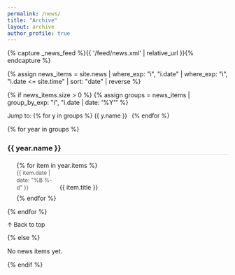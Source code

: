 ```yaml
---
permalink: /news/
title: "Archive"
layout: archive
author_profile: true
---
```


<style>
/* Offset anchor targets so they don't hide under the sticky header */
.archive__subtitle { scroll-margin-top: 96px; }
.archive__subtitle:target::before {
  content: "";
  display: block;
  height: 96px;
  margin-top: -96px;
}

/* News list styling */
.news-year {
  list-style: none;
  margin: 0 0 1em 1.5em; /* subtle indent */
  padding: 0;
}

.news-year li {
  margin-bottom: 0.4em;
  line-height: 1.35;
}

.news-date {
  display: inline-block;
  width: 7.5em;       /* creates the "date column" */
  color: #555;
  font-size: 0.9em;
  text-align: left;   /* keep left-justified */
}
</style>

{% capture _news_feed %}{{ '/feed/news.xml' | relative_url }}{% endcapture %}
<link rel="alternate" type="application/atom+xml" title="News — {{ site.title }}" href="{{ _news_feed }}">

{% assign news_items = site.news
  | where_exp: "i", "i.date"
  | where_exp: "i", "i.date <= site.time"
  | sort: "date"
  | reverse %}

{% if news_items.size > 0 %}
{% assign groups = news_items | group_by_exp: "i", "i.date | date: '%Y'" %}

<p style="margin: .5em 0 1em 0; font-size: .95em;">
  Jump to:
  {% for y in groups %}
    <a href="#y{{ y.name }}" style="text-decoration: none; margin-right: .5em;">{{ y.name }}</a>
  {% endfor %}
</p>

{% for year in groups %}
<h3 id="y{{ year.name }}" class="archive__subtitle" style="margin-top: 1.5em; border-bottom: 1px solid #ddd; padding-bottom: 0.25em;">
  {{ year.name }}
</h3>

<ul class="news-year">
  {% for item in year.items %}
  <li>
    <span class="news-date">{{ item.date | date: "%B %-d" }}</span>
    <a href="{{ item.url | relative_url }}" style="text-decoration: none;">{{ item.title }}</a>
  </li>
  {% endfor %}
</ul>
{% endfor %}

<p style="margin-top: 1em; font-size: .95em;">
  <a href="#top" onclick="window.scrollTo({top:0,behavior:'smooth'}); return false;" style="text-decoration:none;">↑ Back to top</a>
</p>
{% else %}
<p>No news items yet.</p>
{% endif %}